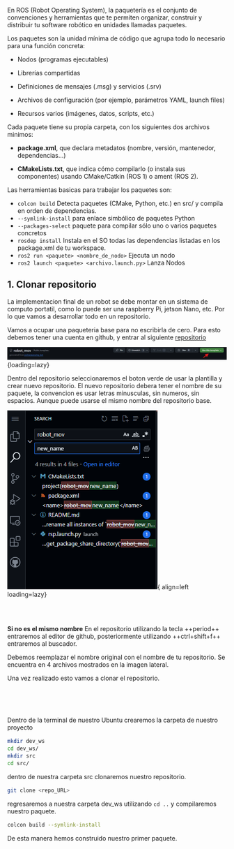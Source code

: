 
En ROS (Robot Operating System), la paquetería es el conjunto de convenciones y herramientas que te permiten organizar, construir y distribuir tu software robótico en unidades llamadas paquetes.

Los paquetes son la unidad mínima de código que agrupa todo lo necesario para una función concreta:

- Nodos (programas ejecutables)

- Librerías compartidas

- Definiciones de mensajes (.msg) y servicios (.srv)

- Archivos de configuración (por ejemplo, parámetros YAML, launch files)

- Recursos varios (imágenes, datos, scripts, etc.)

Cada paquete tiene su propia carpeta, con los siguientes dos archivos minimos:

- **package.xml**, que declara metadatos (nombre, versión, mantenedor, dependencias…)

- **CMakeLists.txt**, que indica cómo compilarlo (o instala sus componentes) usando CMake/Catkin (ROS 1) o ament (ROS 2).

Las herramientas basicas para trabajar los paquetes son:

- `colcon build` Detecta paquetes (CMake, Python, etc.) en src/ y compila en orden de dependencias.
- `--symlink-install` para enlace simbólico de paquetes Python
- `--packages-select` paquete para compilar sólo uno o varios paquetes concretos
- `rosdep install` Instala en el SO todas las dependencias listadas en los package.xml de tu workspace.
- `ros2 run <paquete> <nombre_de_nodo>` Ejecuta un nodo
- `ros2 launch <paquete> <archivo.launch.py>` Lanza Nodos



## 1. Clonar repositorio

La implementacion final de un robot se debe montar en un sistema de computo portatil, como lo puede ser una raspberry Pi, jetson Nano, etc. Por lo que vamos a desarrollar todo en un repositorio.

Vamos a ocupar una paqueteria base para no escribirla de cero. Para esto debemos tener una cuenta en github, y entrar al siguiente [repositorio](https://github.com/Gulden8ag/robot_mov)

![Template Github](../../images/template-copying-github.png){loading=lazy}

Dentro del repositorio seleccionaremos el boton verde de usar la plantilla y crear nuevo repositorio. El nuevo repositorio debera tener el nombre de su paquete, la convencion es usar letras minusculas, sin numeros, sin espacios. Aunque puede usarse el mismo nombre del repositorio base.

![Template Github](../../images/github_name_search.png){ align=left loading=lazy} 

<br>
<br>

**Si no es el mismo nombre** En el repositorio utilizando la tecla ++period++ entraremos al editor de github, posteriormente utilizando ++ctrl+shift+f++ entraremos al buscador. 

Debemos reemplazar el nombre original con el nombre de tu repositorio. Se encuentra en 4 archivos mostrados en la imagen lateral.

Una vez realizado esto vamos a clonar el repositorio.


<br>
<br>
<br>

Dentro de la terminal de nuestro Ubuntu crearemos la carpeta de nuestro proyecto

```bash
mkdir dev_ws
cd dev_ws/
mkdir src
cd src/
```
dentro de nuestra carpeta src clonaremos nuestro repositorio.

```bash
git clone <repo_URL>
```
regresaremos a nuestra carpeta dev_ws utilizando `cd ..` y compilaremos nuestro paquete.

```bash
colcon build --symlink-install
```

De esta manera hemos construido nuestro primer paquete.

